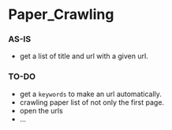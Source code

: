 # Paper_Crawling


### AS-IS
* get a list of title and url with a given url.

### TO-DO
* get a `keywords` to make an url automatically.
* crawling paper list of not only the first page.
* open the urls
* ...
